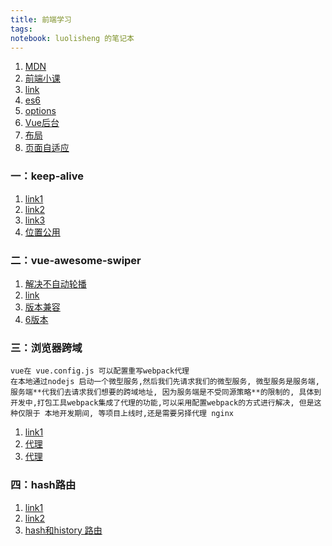 ```yaml
---
title: 前端学习
tags: 
notebook: luolisheng 的笔记本
---
```


1. [MDN](https://developer.mozilla.org/zh-CN/docs/Learn/Getting_started_with_the_web)
2. [前端小课](https://lefex.gitee.io/books/css-book/introduction.html)
3. [link](https://mp.weixin.qq.com/mp/appmsgalbum?__biz=MzI5MTY0ODAwNQ==&action=getalbum&album_id=1323274522820263937&scene=173&from_msgid=2247484083&from_itemidx=1&count=3&nolastread=1#wechat_redirect)
4. [es6](https://es6.ruanyifeng.com/?search=import&x=0&y=0#README)
5. [options](https://segmentfault.com/a/1190000021986078)
6. [Vue后台](https://juejin.cn/post/6844903476661583880)
7. [布局](https://developer.mozilla.org/zh-CN/docs/Learn/CSS/CSS_layout/Introduction)
8. [页面自适应](https://blog.csdn.net/qq_29236119/article/details/112620932)

### 一：keep-alive

1. [link1](https://blog.csdn.net/w390058785/article/details/82814236)
2. [link2](https://segmentfault.com/a/1190000021201504)
3. [link3](https://segmentfault.com/a/1190000039058682)
4. [位置公用](https://juejin.cn/post/6844904178926485511)

### 二：vue-awesome-swiper

1. [解决不自动轮播](https://blog.csdn.net/qq_35893561/article/details/87920797)
2. [link](https://blog.csdn.net/echo_Ae/article/details/89451316)
3. [版本兼容](https://blog.csdn.net/gongzuoyongde/article/details/110390061)
4. [6版本](https://segmentfault.com/q/1010000023481137)

### 三：浏览器跨域

```
vue在 vue.config.js 可以配置重写webpack代理
在本地通过nodejs 启动一个微型服务,然后我们先请求我们的微型服务, 微型服务是服务端, 服务端**代我们去请求我们想要的跨域地址, 因为服务端是不受同源策略**的限制的, 具体到开发中,打包工具webpack集成了代理的功能,可以采用配置webpack的方式进行解决, 但是这种仅限于 本地开发期间, 等项目上线时,还是需要另择代理 nginx
```

1. [link1](https://zhuanlan.zhihu.com/p/159060398)
2. [代理](https://blog.csdn.net/qq_34621851/article/details/106325132)
3. [代理](https://www.jianshu.com/p/3013fcdc9e2a)

### 四：hash路由

1. [link1](https://www.cnblogs.com/kaituorensheng/p/3776527.html)
2. [link2](https://www.jianshu.com/p/2c07fbb52b45)
3. [hash和history 路由](https://zhuanlan.zhihu.com/p/130995492)
